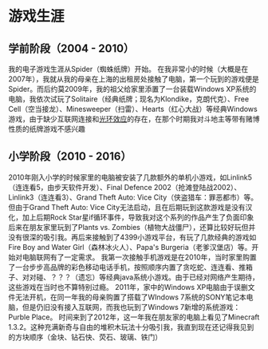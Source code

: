 # 游戏生涯
## 学前阶段（2004 - 2010）
我的电子游戏生涯从Spider（蜘蛛纸牌）开始。
在我非常小的时候（大概是在2007年），我就从我的母亲在上海的出租房处接触了电脑，第一个玩到的游戏便是Spider。而后约莫2009年，我的祖父给家里添置了一台装载Windows XP系统的电脑，我依次试玩了Solitaire（经典纸牌；现名为Klondike，克朗代克）、Free Cell（空当接龙）、Minesweeper（扫雷）、Hearts（红心大战）等经典Windows游戏，由于缺少互联网连接和[光环效应](../rule/haloEffect.md)的存在，在那个时期我对斗地主等带有赌博性质的纸牌游戏不感兴趣
## 小学阶段（2010 - 2016）
2010年刚入小学的时候家里的电脑被安装了几款额外的单机小游戏，如Linlink5（连连看5，由步天软件开发）、Final Defence 2002（抢滩登陆战2002）、Linlink3（连连看3）、Grand Theft Auto: Vice City（侠盗猎车：罪恶都市）等。但由于Grand Theft Auto: Vice City无法启动，且在后期玩到这款游戏是没有汉化，加上后期Rock Star星if循环事件，导致我对这个系列的作品产生了负面印象
后来在朋友家里玩到了Plants vs. Zombies（植物大战僵尸），还算比较好玩但并没有很深的吸引我。再后来接触到了4399小游戏平台，有玩了几款经典的游戏如Fire Boy and Water Girl（森林冰火人）、Papa's Burgeria（老爹汉堡店）等。开始对电脑联网有了一定需求。
我第一次接触手机游戏是在2010年，当时家里购置了一台步步高品牌的彩色移动电话手机，按照顺序内置了贪吃蛇、连连看、推箱子、对对碰、？？？（遗忘）等经典java系统小游戏。由于已经对网络产生期待，这些游戏在当时也不算特别过瘾。
2011年，家中的Windows XP电脑由于误删文件无法开机，在同一年我的母亲购置了搭载了WIndows 7系统的SONY笔记本电脑，但是仍旧没有接入互联网，而我也玩到了Windows 7新增的系统游戏：Purble Place。
时间来到了2012年，这一年我在朋友家的电脑上看见了Minecraft 1.3.2。这种充满新奇与自由的堆积木玩法十分吸引我，我直到现在还记得我见到的方块顺序（金块、钻石快、荧石、玻璃、铁门）